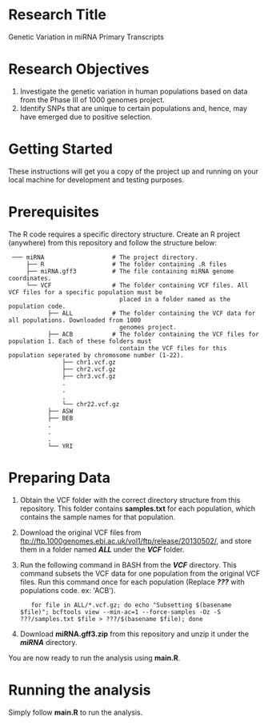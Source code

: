 # Research Title
Genetic Variation in miRNA Primary Transcripts

# Research Objectives
1. Investigate the genetic variation in human populations based on data from the Phase III of 1000 genomes project.
2. Identify SNPs that are unique to certain populations and, hence, may have emerged due to positive selection.


# Getting Started
These instructions will get you a copy of the project up and running on your local machine for development and testing purposes.

# Prerequisites
The R code requires a specific directory structure. Create an R project (anywhere) from this repository and follow the structure below:

     ─── miRNA                   # The project directory.
         ├── R                   # The folder containing .R files
         ├── miRNA.gff3          # The file containing miRNA genome coordinates.
         └── VCF                 # The folder containing VCF files. All VCF files for a specific population must be
                                   placed in a folder named as the population code. 
               ├── ALL           # The folder containing the VCF data for all populations. Downloaded from 1000 
                                   genomes project.           
               ├── ACB           # The folder containing the VCF files for population 1. Each of these folders must
                                   contain the VCF files for this population seperated by chromosome number (1-22).
                   ├── chr1.vcf.gz
                   ├── chr2.vcf.gz
                   ├── chr3.vcf.gz
                   .
                   .
                   .
                   └── chr22.vcf.gz
               ├── ASW
               ├── BEB
               .
               .
               .
               └── YRI

# Preparing Data
1. Obtain the VCF folder with the correct directory structure from this repository. This folder contains __samples.txt__ for each population, which contains the sample names for that population.
2. Download the original VCF files from ftp://ftp.1000genomes.ebi.ac.uk/vol1/ftp/release/20130502/, and store them in a folder named ___ALL___ under the ___VCF___ folder.
3. Run the following command in BASH from the ___VCF___ directory. This command subsets the VCF data for one population from the original VCF files. Run this command once for each population (Replace ___???___ with populations code. ex: 'ACB').

          for file in ALL/*.vcf.gz; do echo "Subsetting $(basename $file)"; bcftools view --min-ac=1 --force-samples -Oz -S ???/samples.txt $file > ???/$(basename $file); done

4. Download __miRNA.gff3.zip__ from this repository and unzip it under the ___miRNA___ directory.

You are now ready to run the analysis using __main.R__.

# Running the analysis
Simply follow __main.R__ to run the analysis.
